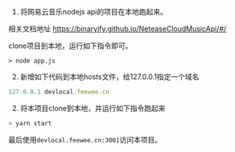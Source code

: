 1. 将网易云音乐nodejs api的项目在本地跑起来。 

相关文档地址
https://binaryify.github.io/NeteaseCloudMusicApi/#/

clone项目到本地，运行如下指令即可。

```
> node app.js
```

2. 新增如下代码到本地hosts文件，给127.0.0.1指定一个域名

```js
127.0.0.1 devlocal.feewee.cn
```

2. 将本项目clone到本地，并运行如下指令跑起来

```js
> yarn start
```

最后使用`devlocal.feewee.cn:3001`访问本项目。
